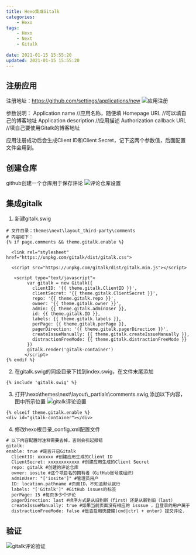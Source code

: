 ```yaml
---
title: Hexo集成Gitalk
categories:
	- Hexo
tags: 
	- Hexo
	- Next
	- Gitalk
	
date: 2021-01-15 15:55:20	
updated: 2021-01-15 15:55:20
---
```


## <span id="inline-blue">注册应用<span>

注册地址：https://github.com/settings/applications/new
![应用注册](/images/hexo/gitalk/hexo_gitalk_2021_01-19_001.png)

参数说明：
Application name //应用名称，随便填
Homepage URL //可以填自己的博客地址
Application description //应用描述
Authorization callback URL //填自己要使用Gitalk的博客地址

应用注册成功后会生成Client ID和Client Secret，记下这两个参数值，后面配置文件会用到。
## <span id="inline-blue">创建仓库<span>
github创建一个仓库用于保存评论
![评论仓库设置](/images/hexo/gitalk/hexo_gitalk_2021_01-19_002.png)

## <span id="inline-blue"> 集成gitalk<span>
1. 新建gitalk.swig

```nodejs
# 文件目录：themes\next\layout_third-party\comments
# 内容如下：
{% if page.comments && theme.gitalk.enable %}

  <link rel="stylesheet" href="https://unpkg.com/gitalk/dist/gitalk.css">

  <script src="https://unpkg.com/gitalk/dist/gitalk.min.js"></script>

   <script type="text/javascript">
        var gitalk = new Gitalk({
          clientID: '{{ theme.gitalk.ClientID }}',
          clientSecret: '{{ theme.gitalk.ClientSecret }}',
          repo: '{{ theme.gitalk.repo }}',
          owner: '{{ theme.gitalk.owner }}',
          admin: {{ theme.gitalk.adminUser }},
          id: {{ theme.gitalk.ID }},
          labels: {{ theme.gitalk.labels }},
          perPage: {{ theme.gitalk.perPage }},
          pagerDirection: '{{ theme.gitalk.pagerDirection }}',
          createIssueManually: {{ theme.gitalk.createIssueManually }},
          distractionFreeMode: {{ theme.gitalk.distractionFreeMode }}
        })
        gitalk.render('gitalk-container')           
       </script>
{% endif %}
```
2. 在gitalk.swig的同级目录下找到index.swig，在文件末尾添加
```nodejs
{% include 'gitalk.swig' %}
```
3. 打开\hexo\themes\next\layout\\_partials\comments.swig,添加以下内容，图中所示位置
![gitalk评论设置](/images/hexo/gitalk/hexo_gitalk_2021_01-19_003.png)

```nodejs
{% elseif theme.gitalk.enable %}
<div id="gitalk-container"></div>
```

4. 修改hexo根目录_config.xml配置文件
```xml
# 以下内容配置时注释需要去掉，否则会引起报错
gitalk:
enable: true #是否开启Gitalk
  ClientID: xxxxxx #创建应用生成的Client ID 
  ClientSecret: xxxxxxxxxxxx #创建应用生成的Client Secret
  repo: gitalk #创建的评论仓库
  owner: iosite #这个项目名的拥有者（GitHub账号或组织）
  adminUser: "['iosite']" #管理员用户
  ID: location.pathname #页面ID，不知道默认就行
  labels: "['Gitalk']" #GitHub issues的标签
  perPage: 15 #每页多少个评论
  pagerDirection: last #排序方式是从旧到新（first）还是从新到旧（last）
  createIssueManually: true #如果当前页面没有相应的 isssue ，且登录的用户属于 admin，则会自动创建 issue。如果设置为 true，则显示一个初始化页面，创建 issue 需要点击 init 按钮。
  distractionFreeMode: false #是否启用快捷键(cmd|ctrl + enter) 提交评论.
```
## <span id="inline-blue">验证<span>
![gitalk评论验证](/images/hexo/gitalk/hexo_gitalk_2021_01-19_004.png)





